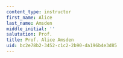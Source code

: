 ```yaml
---
content_type: instructor
first_name: Alice
last_name: Amsden
middle_initial: ''
salutation: Prof.
title: Prof. Alice Amsden
uid: bc2e78b2-3452-c1c2-2b90-da196b4e3d85
---
```

